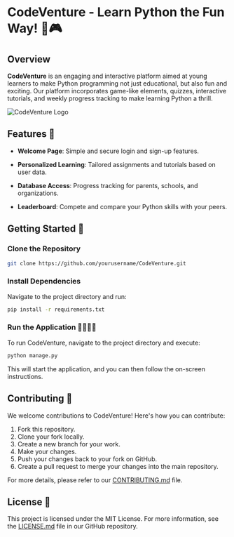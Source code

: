 # CodeVenture - Learn Python the Fun Way! 🐍🎮

## Overview

**CodeVenture** is an engaging and interactive platform aimed at young learners to make Python programming not just educational, but also fun and exciting. Our platform incorporates game-like elements, quizzes, interactive tutorials, and weekly progress tracking to make learning Python a thrill.

![CodeVenture Logo](logo.png)

## Features 🌟

- **Welcome Page**: Simple and secure login and sign-up features.
  
- **Personalized Learning**: Tailored assignments and tutorials based on user data.
  
- **Database Access**: Progress tracking for parents, schools, and organizations.
  
- **Leaderboard**: Compete and compare your Python skills with your peers.

## Getting Started 🚀

### Clone the Repository

```bash
git clone https://github.com/yourusername/CodeVenture.git
```

### Install Dependencies
Navigate to the project directory and run:
```bash
pip install -r requirements.txt
```

### Run the Application 🏃‍♀️🏃‍♂️

To run CodeVenture, navigate to the project directory and execute:

```bash
python manage.py
```

This will start the application, and you can then follow the on-screen instructions.

## Contributing 🤝

We welcome contributions to CodeVenture! Here's how you can contribute:

1. Fork this repository.
2. Clone your fork locally.
3. Create a new branch for your work.
4. Make your changes.
5. Push your changes back to your fork on GitHub.
6. Create a pull request to merge your changes into the main repository.

For more details, please refer to our [CONTRIBUTING.md](CONTRIBUTING.md) file.

## License 📝

This project is licensed under the MIT License. For more information, see the [LICENSE.md](LICENSE.md) file in our GitHub repository.
